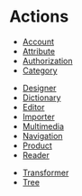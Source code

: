 # Actions

   * [Account](backend/api/actions/account.md)
   * [Attribute](backend/api/actions/attribute.md)
   * [Authorization](backend/api/actions/authorization.md)
   * [Category](backend/api/actions/category.md)
   <!--- * [Channel](backend/api/actions/channel.md) --->
  <!--- * [Connector](backend/api/actions/connector.md) ---->
   * [Designer](backend/api/actions/designer.md)
   * [Dictionary](backend/api/actions/dictionary.md)
   * [Editor](backend/api/actions/editor.md)
   * [Importer](backend/api/actions/importer.md)
   * [Multimedia](backend/api/actions/multimedia.md)
   * [Navigation](backend/api/actions/navigation.md)
   * [Product](backend/api/actions/product.md)
   * [Reader](backend/api/actions/reader.md)
   <!--- * [Segment](backend/api/actions/segment.md) --->
   * [Transformer](backend/api/actions/transformer.md)
   * [Tree](backend/api/actions/tree.md)
   
